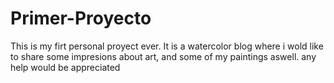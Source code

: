 # Primer-Proyecto
 This is my firt personal proyect ever. It is a watercolor blog where i wold like to share some impresions about art, and some of my paintings aswell. any help would be appreciated 
